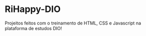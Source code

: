 # RiHappy-DIO
Projeitos feitos com o treinamento de HTML, CSS e Javascript na plataforma de estudos DIO!
